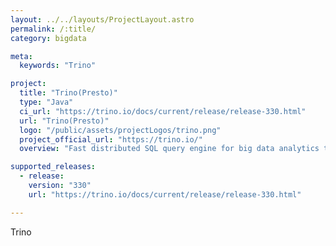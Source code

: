 ```yaml
---
layout: ../../layouts/ProjectLayout.astro
permalink: /:title/
category: bigdata

meta:
  keywords: "Trino"

project:
  title: "Trino(Presto)"
  type: "Java"
  ci_url: "https://trino.io/docs/current/release/release-330.html"
  url: "Trino(Presto)"
  logo: "/public/assets/projectLogos/trino.png"
  project_official_url: "https://trino.io/"
  overview: "Fast distributed SQL query engine for big data analytics that helps you explore your data universe."

supported_releases:
  - release:
    version: "330"
    url: "https://trino.io/docs/current/release/release-330.html" 

---
```


<p>Trino</p>
